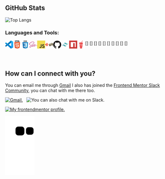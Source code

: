 ## GitHub Stats

![Top Langs](https://github-readme-stats.vercel.app/api/top-langs/?username=muhammadshajjar&layout=compact)

### Languages and Tools:

[<img align="left" alt="Visual Studio Code" width="26px" src="https://raw.githubusercontent.com/github/explore/80688e429a7d4ef2fca1e82350fe8e3517d3494d/topics/visual-studio-code/visual-studio-code.png" />]
[<img align="left" alt="HTML5" width="26px" src="https://raw.githubusercontent.com/github/explore/80688e429a7d4ef2fca1e82350fe8e3517d3494d/topics/html/html.png" />]
[<img align="left" alt="CSS3" width="26px" src="https://raw.githubusercontent.com/github/explore/80688e429a7d4ef2fca1e82350fe8e3517d3494d/topics/css/css.png" />]
[<img align="left" alt="Sass" width="26px" src="https://raw.githubusercontent.com/github/explore/80688e429a7d4ef2fca1e82350fe8e3517d3494d/topics/sass/sass.png" />]
[<img align="left" alt="JavaScript" width="26px" src="https://raw.githubusercontent.com/github/explore/80688e429a7d4ef2fca1e82350fe8e3517d3494d/topics/javascript/javascript.png" />]
[<img align="left" alt="Git" width="26px" src="https://raw.githubusercontent.com/github/explore/80688e429a7d4ef2fca1e82350fe8e3517d3494d/topics/git/git.png" />]
[<img align="left" alt="GitHub" width="26px" src="https://raw.githubusercontent.com/github/explore/78df643247d429f6cc873026c0622819ad797942/topics/github/github.png" />]
[<img align="left" alt="Tailwind" width="26px" src="https://raw.githubusercontent.com/github/explore/80688e429a7d4ef2fca1e82350fe8e3517d3494d/topics/tailwind/tailwind.png" />]
[<img align="left" alt="npm" width="26px" src="https://raw.githubusercontent.com/github/explore/80688e429a7d4ef2fca1e82350fe8e3517d3494d/topics/npm/npm.png" />]
[<img align="left" alt="gulp" width="26px" src="https://raw.githubusercontent.com/github/explore/80688e429a7d4ef2fca1e82350fe8e3517d3494d/topics/gulp/gulp.png" />]

<br />
<br />

## How can I connect with you?

You can email me through <a href="mailto:muhammadshajjar99@gmail.com">Gmail</a>
I also has joined the [Frontend Mentor Slack Community](https://frontendmentor.slack.com), you can chat with me there too.

<p align="left">
  <a href="mailto:muhammadshajjar99@gmail.com" target="_blank"><img src="./images/gmail.png" alt="Gmail." width="auto" height="60px"></a> &nbsp;
  <img src="./images/slack.png" alt="You can also chat with me on Slack." height="60px" >
</p>

<a href="https://www.frontendmentor.io/profile/muhammadshajjar" target="_blank"><img src="https://img.shields.io/badge/Frontend Mentor-Muhammad Shajjar-informational?style=for-the-badge&logo=frontendmentor" alt="My frontendmentor profile." /></a>

![Snake animation](https://github.com/rafaballerini/rafaballerini/blob/output/github-contribution-grid-snake.svg)
